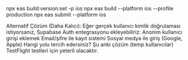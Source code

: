 npx eas build:version:set -p ios
npx eas build --platform ios --profile production
npx eas submit --platform ios

Alternatif Çözüm (Daha Kalıcı):
Eğer gerçek kullanıcı kimlik doğrulaması istiyorsanız, Supabase Auth entegrasyonu ekleyebiliriz:
Anonim kullanıcı girişi eklemek
Email/şifre ile kayıt sistemi
Sosyal medya ile giriş (Google, Apple)
Hangi yolu tercih edersiniz? Şu anki çözüm (temp kullanıcılar) TestFlight testleri için yeterli olacaktır.
